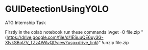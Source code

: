 # GUIDetectionUsingYOLO
ATG Internship Task

Firstly in the colab notebook run these commands
!wget -O file.zip "(https://drive.google.com/file/d/1ESuuQE6uy3G-XlvkSBolZV_TZz4WAvQf/view?usp=drive_link)"
!unzip file.zip
